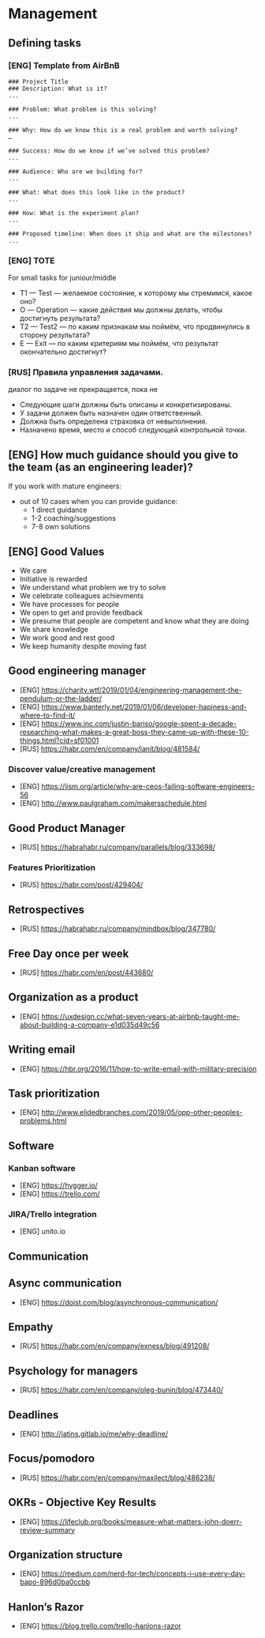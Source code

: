 # Management
## Defining tasks
### [ENG] Template from AirBnB

```
### Project Title
### Description: What is it?
...

### Problem: What problem is this solving?
...

### Why: How do we know this is a real problem and worth solving?
…

### Success: How do we know if we’ve solved this problem?
...

### Audience: Who are we building for?
...

### What: What does this look like in the product?
...

### How: What is the experiment plan?
...

### Proposed timeline: When does it ship and what are the milestones?
...
```

### [ENG] TOTE
For small tasks for juniour/middle

* T1 — Test — желаемое состояние, к которому мы стремимся, какое оно?
* О — Operation — какие действия мы должны делать, чтобы достигнуть результата?
* T2 — Test2 — по каким признакам мы поймём, что продвинулись в сторону результата?
* E — Exit — по каким критериям мы поймём, что результат окончательно достигнут?

### [RUS] Правила управления задачами.
диалог по задаче не прекращается, пока не 

* Следующие шаги должны быть описаны и конкретизированы.
* У задачи должен быть назначен один ответственный.
* Должна быть определена страховка от невыполнения.
* Назначено время, место и способ следующей контрольной точки.

## [ENG] How much guidance should you give to the team (as an engineering leader)?
If you work with mature engineers:

* out of 10 cases when you can provide guidance:
  * 1 direct guidance
  * 1-2 coaching/suggestions
  * 7-8 own solutions

## [ENG] Good Values

* We care
* Initiative is rewarded
* We understand what problem we try to solve
* We celebrate colleagues achievments 
* We have processes for people
* We open to get and provide feedback
* We presume that people are competent and know what they are doing
* We share knowledge
* We work good and rest good
* We keep humanity despite moving fast

## Good engineering manager

* [ENG] https://charity.wtf/2019/01/04/engineering-management-the-pendulum-or-the-ladder/
* [ENG] https://www.banterly.net/2019/01/06/developer-hapiness-and-where-to-find-it/
* [ENG] https://www.inc.com/justin-bariso/google-spent-a-decade-researching-what-makes-a-great-boss-they-came-up-with-these-10-things.html?cid=sf01001
* [RUS] https://habr.com/en/company/lanit/blog/481584/

### Discover value/creative management

* [ENG] https://iism.org/article/why-are-ceos-failing-software-engineers-56
* [ENG] http://www.paulgraham.com/makersschedule.html

## Good Product Manager

* [RUS] https://habrahabr.ru/company/parallels/blog/333698/

### Features Prioritization

* [RUS] https://habr.com/post/429404/

## Retrospectives

* [RUS] https://habrahabr.ru/company/mindbox/blog/347780/

## Free Day once per week

* [RUS] https://habr.com/en/post/443680/

## Organization as a product

* [ENG] https://uxdesign.cc/what-seven-years-at-airbnb-taught-me-about-building-a-company-e1d035d49c56

## Writing email

* [ENG]  https://hbr.org/2016/11/how-to-write-email-with-military-precision

## Task prioritization

* [ENG] http://www.elidedbranches.com/2019/05/opp-other-peoples-problems.html

## Software
### Kanban software

* [ENG] https://hygger.io/
* [ENG] https://trello.com/

### JIRA/Trello integration

* [ENG] unito.io

## Communication
## Async communication

* [ENG] https://doist.com/blog/asynchronous-communication/

## Empathy

* [RUS] https://habr.com/en/company/exness/blog/491208/

## Psychology for managers

* [RUS] https://habr.com/en/company/oleg-bunin/blog/473440/

## Deadlines

* [ENG] http://jatins.gitlab.io/me/why-deadline/

## Focus/pomodoro

* [RUS] https://habr.com/en/company/maxilect/blog/486238/

## OKRs - Objective Key Results

* [ENG] https://lifeclub.org/books/measure-what-matters-john-doerr-review-summary

## Organization structure

* [ENG] https://medium.com/nerd-for-tech/concepts-i-use-every-day-bapo-896d0ba0ccbb

## Hanlon’s Razor

* [ENG] https://blog.trello.com/trello-hanlons-razor
